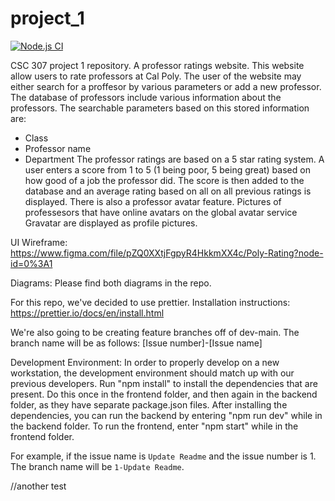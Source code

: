 # project_1


[![Node.js CI](https://github.com/wes-curl/project_1/actions/workflows/node.js.yml/badge.svg?branch=dev-main)](https://github.com/wes-curl/project_1/actions/workflows/node.js.yml)

CSC 307 project 1 repository. A professor ratings website.
This website allow users to rate professors at Cal Poly.  The user of the website may either search for a proffesor by various parameters or add a new professor.  The database of professors include various information about the professors.  The searchable parameters based on this stored information are:
- Class
- Professor name
- Department
The professor ratings are based on a 5 star rating system.  A user enters a score from 1 to 5 (1 being poor, 5 being great) based on how good of a job the professor did.  The score is then added to the database and an average rating based on all on all previous ratings is displayed.  There is also a professor avatar feature.  Pictures of professesors that have online avatars on the global avatar service Gravatar are displayed as profile pictures.

UI Wireframe: https://www.figma.com/file/pZQ0XXtjFgpyR4HkkmXX4c/Poly-Rating?node-id=0%3A1

Diagrams: Please find both diagrams in the repo.

For this repo, we've decided to use prettier. 
Installation instructions: 
https://prettier.io/docs/en/install.html

We're also going to be creating feature branches off of dev-main. 
The branch name will be as follows:
    [Issue number]-[Issue name]
    
Development Environment: In order to properly develop on a new workstation, the development environment should match up
                         with our previous developers. Run "npm install" to install the dependencies that are present. Do this
                         once in the frontend folder, and then again in the backend folder, as they have separate package.json files.
                         After installing the dependencies, you can run the backend by entering "npm run dev" while in the backend folder. 
                         To run the frontend, enter "npm start" while in the frontend folder.

For example, if the issue name is `Update Readme` and the issue number is 1. The branch name will be `1-Update Readme`.

//another test
